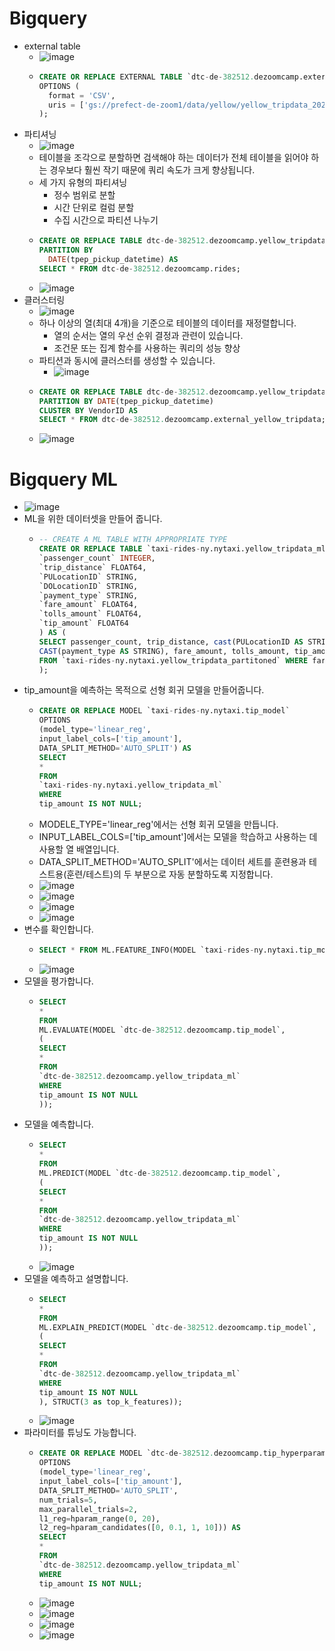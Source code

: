 # Bigquery
- external table
  - ![image](https://user-images.githubusercontent.com/47103479/232493636-a71af3c4-a720-4605-a835-34cd08168aa5.png)
  - ```sql
    CREATE OR REPLACE EXTERNAL TABLE `dtc-de-382512.dezoomcamp.external_yellow_tripdata`
    OPTIONS (
      format = 'CSV',
      uris = ['gs://prefect-de-zoom1/data/yellow/yellow_tripdata_2021-01.parquet']
    );
    ```
- 파티셔닝
  - ![image](https://user-images.githubusercontent.com/47103479/232501696-00ea7f8d-651e-4d3f-ac03-fd47736732d1.png)
  - 테이블을 조각으로 분할하면 검색해야 하는 데이터가 전체 테이블을 읽어야 하는 경우보다 훨씬 작기 때문에 쿼리 속도가 크게 향상됩니다.
  - 세 가지 유형의 파티셔닝
    - 정수 범위로 분할 
    - 시간 단위로 컬럼 분할 
    - 수집 시간으로 파티션 나누기 
  - ```sql
    CREATE OR REPLACE TABLE dtc-de-382512.dezoomcamp.yellow_tripdata_partitoned
    PARTITION BY
      DATE(tpep_pickup_datetime) AS
    SELECT * FROM dtc-de-382512.dezoomcamp.rides;
    ```
  - ![image](https://user-images.githubusercontent.com/47103479/232500962-5eab4ba7-c491-4e9a-b6ff-003a4b545faa.png)
- 클러스터링
  - ![image](https://user-images.githubusercontent.com/47103479/232501868-4e5b2fe4-ce71-4509-bf14-236555a229c0.png)
  - 하나 이상의 열(최대 4개)을 기준으로 테이블의 데이터를 재정렬합니다.
    - 열의 순서는 열의 우선 순위 결정과 관련이 있습니다.
    - 조건문 또는 집계 함수를 사용하는 쿼리의 성능 향상
  - 파티션과 동시에 클러스터를 생성할 수 있습니다.
    - ![image](https://user-images.githubusercontent.com/47103479/232502023-f1d1826d-ad85-48da-b896-4c6d5f7b9273.png)
  - ```sql
    CREATE OR REPLACE TABLE dtc-de-382512.dezoomcamp.yellow_tripdata_partitoned_clustered
    PARTITION BY DATE(tpep_pickup_datetime)
    CLUSTER BY VendorID AS
    SELECT * FROM dtc-de-382512.dezoomcamp.external_yellow_tripdata;
    ```
  - ![image](https://user-images.githubusercontent.com/47103479/232501479-485e3ce0-b860-408d-b423-ae623f78d6af.png)

# Bigquery ML 
- ![image](https://user-images.githubusercontent.com/47103479/232515215-5597ee65-236b-43d7-a4f4-762357cefe5d.png)
- ML을 위한 데이터셋을 만들어 줍니다.
  - ```sql
    -- CREATE A ML TABLE WITH APPROPRIATE TYPE
    CREATE OR REPLACE TABLE `taxi-rides-ny.nytaxi.yellow_tripdata_ml` (
    `passenger_count` INTEGER,
    `trip_distance` FLOAT64,
    `PULocationID` STRING,
    `DOLocationID` STRING,
    `payment_type` STRING,
    `fare_amount` FLOAT64,
    `tolls_amount` FLOAT64,
    `tip_amount` FLOAT64
    ) AS (
    SELECT passenger_count, trip_distance, cast(PULocationID AS STRING), CAST(DOLocationID AS STRING),
    CAST(payment_type AS STRING), fare_amount, tolls_amount, tip_amount
    FROM `taxi-rides-ny.nytaxi.yellow_tripdata_partitoned` WHERE fare_amount != 0
    );
    ```
- tip_amount을 예측하는 목적으로 선형 회귀 모델을 만들어줍니다.
  - ```sql
    CREATE OR REPLACE MODEL `taxi-rides-ny.nytaxi.tip_model`
    OPTIONS
    (model_type='linear_reg',
    input_label_cols=['tip_amount'],
    DATA_SPLIT_METHOD='AUTO_SPLIT') AS
    SELECT
    *
    FROM
    `taxi-rides-ny.nytaxi.yellow_tripdata_ml`
    WHERE
    tip_amount IS NOT NULL;
    ```
  - MODELE_TYPE='linear_reg'에서는 선형 회귀 모델을 만듭니다. 
  - INPUT_LABEL_COLS=['tip_amount']에서는 모델을 학습하고 사용하는 데 사용할 열 배열입니다.
  - DATA_SPLIT_METHOD='AUTO_SPLIT'에서는 데이터 세트를 훈련용과 테스트용(훈련/테스트)의 두 부분으로 자동 분할하도록 지정합니다.
  - ![image](https://user-images.githubusercontent.com/47103479/232517873-86bad0b3-58de-4848-abac-610d9e7e2ea5.png)
  - ![image](https://user-images.githubusercontent.com/47103479/232518057-f45b3e68-495c-4c3a-a496-d4ada6ee9712.png)
  - ![image](https://user-images.githubusercontent.com/47103479/232518257-2c1c64eb-b111-4ced-ab89-69b9b58a0807.png)
  - ![image](https://user-images.githubusercontent.com/47103479/232518292-db497219-4c66-4150-8498-cfc6c612284b.png)
- 변수를 확인합니다. 
  - ```sql
    SELECT * FROM ML.FEATURE_INFO(MODEL `taxi-rides-ny.nytaxi.tip_model`);
    ```
  - ![image](https://user-images.githubusercontent.com/47103479/232518696-6cf25ca6-e9da-408c-83fa-81e38a4daca9.png)
- 모델을 평가합니다.
  - ```sql
    SELECT
    *
    FROM
    ML.EVALUATE(MODEL `dtc-de-382512.dezoomcamp.tip_model`,
    (
    SELECT
    *
    FROM
    `dtc-de-382512.dezoomcamp.yellow_tripdata_ml`
    WHERE
    tip_amount IS NOT NULL
    ));
    ```
- 모델을 예측합니다.
  - ```sql
    SELECT
    *
    FROM
    ML.PREDICT(MODEL `dtc-de-382512.dezoomcamp.tip_model`,
    (
    SELECT
    *
    FROM
    `dtc-de-382512.dezoomcamp.yellow_tripdata_ml`
    WHERE
    tip_amount IS NOT NULL
    ));
    ```
  - ![image](https://user-images.githubusercontent.com/47103479/232519539-4ffecea8-f554-498f-a233-d0eb8bc34083.png)
- 모델을 예측하고 설명합니다.
  - ```sql
    SELECT
    *
    FROM
    ML.EXPLAIN_PREDICT(MODEL `dtc-de-382512.dezoomcamp.tip_model`,
    (
    SELECT
    *
    FROM
    `dtc-de-382512.dezoomcamp.yellow_tripdata_ml`
    WHERE
    tip_amount IS NOT NULL
    ), STRUCT(3 as top_k_features));
  - ![image](https://user-images.githubusercontent.com/47103479/232520057-5539027a-fc2f-494c-ad4a-700cffb9b1b2.png)
- 파라미터를 튜닝도 가능합니다.
  - ```sql
    CREATE OR REPLACE MODEL `dtc-de-382512.dezoomcamp.tip_hyperparam_model`
    OPTIONS
    (model_type='linear_reg',
    input_label_cols=['tip_amount'],
    DATA_SPLIT_METHOD='AUTO_SPLIT',
    num_trials=5,
    max_parallel_trials=2,
    l1_reg=hparam_range(0, 20),
    l2_reg=hparam_candidates([0, 0.1, 1, 10])) AS
    SELECT
    *
    FROM
    `dtc-de-382512.dezoomcamp.yellow_tripdata_ml`
    WHERE
    tip_amount IS NOT NULL;
    ```
  - ![image](https://user-images.githubusercontent.com/47103479/232520958-7da5d847-3626-4e6a-b89c-f0591cdef9b6.png)
  - ![image](https://user-images.githubusercontent.com/47103479/232524001-36848dfc-194b-421f-83ff-867505c18d7f.png)
  - ![image](https://user-images.githubusercontent.com/47103479/232524044-4237e79c-c7b7-4f78-a534-7779afe7bd6e.png)
  - ![image](https://user-images.githubusercontent.com/47103479/232524085-ecbe3634-f084-4844-aa79-00fb3052bc64.png)
